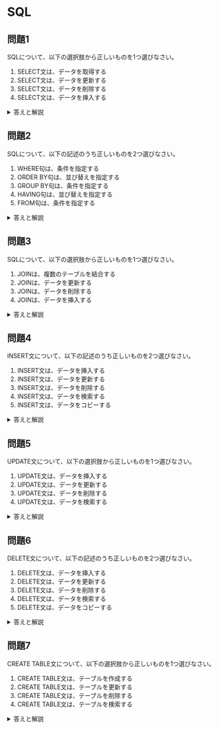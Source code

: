 # SQL

## 問題1
SQLについて、以下の選択肢から正しいものを1つ選びなさい。

1. SELECT文は、データを取得する
2. SELECT文は、データを更新する
3. SELECT文は、データを削除する
4. SELECT文は、データを挿入する

<details>
<summary>答えと解説</summary>

### 答え
1. SELECT文は、データを取得する

### 解説
SQLの基本文について：
- SELECT：データの取得（検索）
- INSERT：データの挿入
- UPDATE：データの更新
- DELETE：データの削除
- CREATE：オブジェクトの作成
- ALTER：オブジェクトの変更
- DROP：オブジェクトの削除

</details>

## 問題2
SQLについて、以下の記述のうち正しいものを2つ選びなさい。

1. WHERE句は、条件を指定する
2. ORDER BY句は、並び替えを指定する
3. GROUP BY句は、条件を指定する
4. HAVING句は、並び替えを指定する
5. FROM句は、条件を指定する

<details>
<summary>答えと解説</summary>

### 答え
1. WHERE句は、条件を指定する
2. ORDER BY句は、並び替えを指定する

### 解説
SQLの主要な句について：
- WHERE：行の選択条件を指定
- ORDER BY：結果の並び替えを指定
- GROUP BY：グループ化を指定
- HAVING：グループ化後の条件を指定
- FROM：対象テーブルを指定

</details>

## 問題3
SQLについて、以下の選択肢から正しいものを1つ選びなさい。

1. JOINは、複数のテーブルを結合する
2. JOINは、データを更新する
3. JOINは、データを削除する
4. JOINは、データを挿入する

<details>
<summary>答えと解説</summary>

### 答え
1. JOINは、複数のテーブルを結合する

### 解説
JOINの種類と特徴：
- INNER JOIN：両方のテーブルに一致する行を結合
- LEFT OUTER JOIN：左テーブルの全行と右テーブルの一致する行を結合
- RIGHT OUTER JOIN：右テーブルの全行と左テーブルの一致する行を結合
- FULL OUTER JOIN：両方のテーブルの全行を結合
- CROSS JOIN：両方のテーブルの直積を生成

</details>

## 問題4
INSERT文について、以下の記述のうち正しいものを2つ選びなさい。

1. INSERT文は、データを挿入する
2. INSERT文は、データを更新する
3. INSERT文は、データを削除する
4. INSERT文は、データを検索する
5. INSERT文は、データをコピーする

<details>
<summary>答えと解説</summary>

### 答え
1. INSERT文は、データを挿入する
5. INSERT文は、データをコピーする

### 解説
INSERT文の機能：
- 新しい行をテーブルに追加
- SELECT文の結果をテーブルにコピー
- 単一行の挿入と複数行の挿入が可能
- VALUES句とSELECT文の両方を使用可能
- 列名の指定が省略可能

</details>

## 問題5
UPDATE文について、以下の選択肢から正しいものを1つ選びなさい。

1. UPDATE文は、データを挿入する
2. UPDATE文は、データを更新する
3. UPDATE文は、データを削除する
4. UPDATE文は、データを検索する

<details>
<summary>答えと解説</summary>

### 答え
2. UPDATE文は、データを更新する

### 解説
UPDATE文の機能：
- 既存の行のデータを更新
- WHERE句で更新対象を指定
- 複数列の同時更新が可能
- サブクエリを使用した更新が可能
- 条件に合致する行のみを更新

</details>

## 問題6
DELETE文について、以下の記述のうち正しいものを2つ選びなさい。

1. DELETE文は、データを挿入する
2. DELETE文は、データを更新する
3. DELETE文は、データを削除する
4. DELETE文は、データを検索する
5. DELETE文は、データをコピーする

<details>
<summary>答えと解説</summary>

### 答え
3. DELETE文は、データを削除する
4. DELETE文は、データを検索する

### 解説
DELETE文の機能：
- テーブルから行を削除
- WHERE句で削除対象を指定
- 条件に合致する行のみを削除
- 削除前にデータの存在確認が可能
- トランザクション内で実行可能

</details>

## 問題7
CREATE TABLE文について、以下の選択肢から正しいものを1つ選びなさい。

1. CREATE TABLE文は、テーブルを作成する
2. CREATE TABLE文は、テーブルを更新する
3. CREATE TABLE文は、テーブルを削除する
4. CREATE TABLE文は、テーブルを検索する

<details>
<summary>答えと解説</summary>

### 答え
1. CREATE TABLE文は、テーブルを作成する

### 解説
CREATE TABLE文の機能：
- 新しいテーブルを作成
- 列名とデータ型を指定
- 制約（主キー、外部キーなど）を定義
- デフォルト値の設定
- ストレージパラメータの指定

</details> 